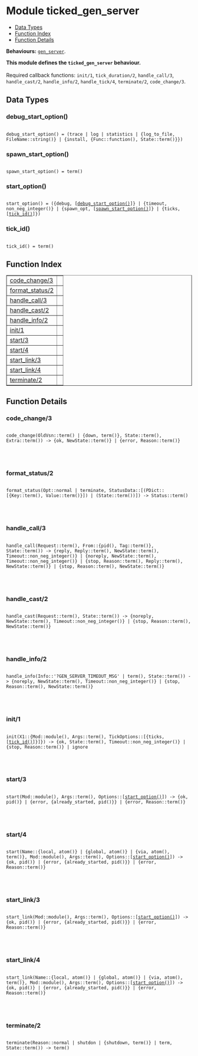 

# Module ticked_gen_server #
* [Data Types](#types)
* [Function Index](#index)
* [Function Details](#functions)

__Behaviours:__ [`gen_server`](gen_server.md).

__This module defines the `ticked_gen_server` behaviour.__
<br></br>
 Required callback functions: `init/1`, `tick_duration/2`, `handle_call/3`, `handle_cast/2`, `handle_info/2`, `handle_tick/4`, `terminate/2`, `code_change/3`.

<a name="types"></a>

## Data Types ##




### <a name="type-debug_start_option">debug_start_option()</a> ###



<pre><code>
debug_start_option() = (trace | log | statistics | {log_to_file, FileName::string()} | {install, {Func::function(), State::term()}})
</code></pre>





### <a name="type-spawn_start_option">spawn_start_option()</a> ###



<pre><code>
spawn_start_option() = term()
</code></pre>





### <a name="type-start_option">start_option()</a> ###



<pre><code>
start_option() = ({debug, [<a href="#type-debug_start_option">debug_start_option()</a>]} | {timeout, non_neg_integer()} | {spawn_opt, [<a href="#type-spawn_start_option">spawn_start_option()</a>]} | {ticks, [<a href="#type-tick_id">tick_id()</a>]})
</code></pre>





### <a name="type-tick_id">tick_id()</a> ###



<pre><code>
tick_id() = term()
</code></pre>


<a name="index"></a>

## Function Index ##


<table width="100%" border="1" cellspacing="0" cellpadding="2" summary="function index"><tr><td valign="top"><a href="#code_change-3">code_change/3</a></td><td></td></tr><tr><td valign="top"><a href="#format_status-2">format_status/2</a></td><td></td></tr><tr><td valign="top"><a href="#handle_call-3">handle_call/3</a></td><td></td></tr><tr><td valign="top"><a href="#handle_cast-2">handle_cast/2</a></td><td></td></tr><tr><td valign="top"><a href="#handle_info-2">handle_info/2</a></td><td></td></tr><tr><td valign="top"><a href="#init-1">init/1</a></td><td></td></tr><tr><td valign="top"><a href="#start-3">start/3</a></td><td></td></tr><tr><td valign="top"><a href="#start-4">start/4</a></td><td></td></tr><tr><td valign="top"><a href="#start_link-3">start_link/3</a></td><td></td></tr><tr><td valign="top"><a href="#start_link-4">start_link/4</a></td><td></td></tr><tr><td valign="top"><a href="#terminate-2">terminate/2</a></td><td></td></tr></table>


<a name="functions"></a>

## Function Details ##

<a name="code_change-3"></a>

### code_change/3 ###


<pre><code>
code_change(OldVsn::term() | {down, term()}, State::term(), Extra::term()) -&gt; {ok, NewState::term()} | {error, Reason::term()}
</code></pre>

<br></br>



<a name="format_status-2"></a>

### format_status/2 ###


<pre><code>
format_status(Opt::normal | terminate, StatusData::[(PDict::[{Key::term(), Value::term()}]) | (State::term())]) -&gt; Status::term()
</code></pre>

<br></br>



<a name="handle_call-3"></a>

### handle_call/3 ###


<pre><code>
handle_call(Request::term(), From::{pid(), Tag::term()}, State::term()) -&gt; {reply, Reply::term(), NewState::term(), Timeout::non_neg_integer()} | {noreply, NewState::term(), Timeout::non_neg_integer()} | {stop, Reason::term(), Reply::term(), NewState::term()} | {stop, Reason::term(), NewState::term()}
</code></pre>

<br></br>



<a name="handle_cast-2"></a>

### handle_cast/2 ###


<pre><code>
handle_cast(Request::term(), State::term()) -&gt; {noreply, NewState::term(), Timeout::non_neg_integer()} | {stop, Reason::term(), NewState::term()}
</code></pre>

<br></br>



<a name="handle_info-2"></a>

### handle_info/2 ###


<pre><code>
handle_info(Info::'?GEN_SERVER_TIMEOUT_MSG' | term(), State::term()) -&gt; {noreply, NewState::term(), Timeout::non_neg_integer()} | {stop, Reason::term(), NewState::term()}
</code></pre>

<br></br>



<a name="init-1"></a>

### init/1 ###


<pre><code>
init(X1::{Mod::module(), Args::term(), TickOptions::[{ticks, [<a href="#type-tick_id">tick_id()</a>]}]}) -&gt; {ok, State::term(), Timeout::non_neg_integer()} | {stop, Reason::term()} | ignore
</code></pre>

<br></br>



<a name="start-3"></a>

### start/3 ###


<pre><code>
start(Mod::module(), Args::term(), Options::[<a href="#type-start_option">start_option()</a>]) -&gt; {ok, pid()} | {error, {already_started, pid()}} | {error, Reason::term()}
</code></pre>

<br></br>



<a name="start-4"></a>

### start/4 ###


<pre><code>
start(Name::{local, atom()} | {global, atom()} | {via, atom(), term()}, Mod::module(), Args::term(), Options::[<a href="#type-start_option">start_option()</a>]) -&gt; {ok, pid()} | {error, {already_started, pid()}} | {error, Reason::term()}
</code></pre>

<br></br>



<a name="start_link-3"></a>

### start_link/3 ###


<pre><code>
start_link(Mod::module(), Args::term(), Options::[<a href="#type-start_option">start_option()</a>]) -&gt; {ok, pid()} | {error, {already_started, pid()}} | {error, Reason::term()}
</code></pre>

<br></br>



<a name="start_link-4"></a>

### start_link/4 ###


<pre><code>
start_link(Name::{local, atom()} | {global, atom()} | {via, atom(), term()}, Mod::module(), Args::term(), Options::[<a href="#type-start_option">start_option()</a>]) -&gt; {ok, pid()} | {error, {already_started, pid()}} | {error, Reason::term()}
</code></pre>

<br></br>



<a name="terminate-2"></a>

### terminate/2 ###


<pre><code>
terminate(Reason::normal | shutdon | {shutdown, term()} | term, State::term()) -&gt; term()
</code></pre>

<br></br>



